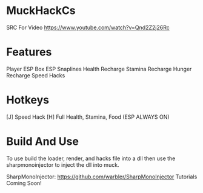 # MuckHackCs
SRC For Video https://www.youtube.com/watch?v=Qnd2Z2j26Rc

# Features
Player ESP 
Box ESP 
Snaplines 
Health Recharge 
Stamina Recharge
Hunger Recharge 
Speed Hacks

# Hotkeys
[J] Speed Hack
[H] Full Health, Stamina, Food
(ESP ALWAYS ON)

# Build And Use
To use build the loader, render, and hacks file into a dll then use the sharpmonoinjector to inject the dll into muck. 

SharpMonoInjector: https://github.com/warbler/SharpMonoInjector
Tutorials Coming Soon!
